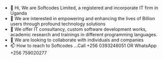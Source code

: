 - 👋 Hi, We are Softcodes Limited, a registered and incorporate IT firm in Uganda 
- 👀 We are interested in empowering and enhancing the lives of Billion users through profound technology solutions
- 🌱 We offer IT consultancy, custom software development works, academic research and trainings in different programming languages. 
- 💞️ We are looking to collaborate with individuals and companies
- 📫 How to reach to Softcodes ...Call +256 0393246051 OR WhatsApp +256 759020277

<!---
softcodesdev/softcodesdev is a ✨ special ✨ repository because its `README.md` (this file) appears on your GitHub profile.
You can click the Preview link to take a look at your changes.
--->
